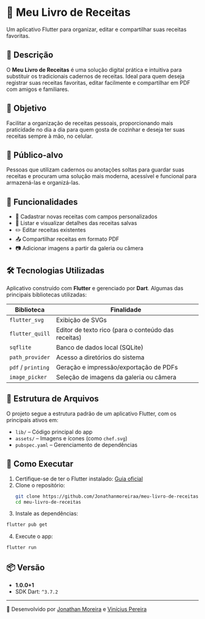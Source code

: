 # 📖 Meu Livro de Receitas
Um aplicativo Flutter para organizar, editar e compartilhar suas receitas favoritas.

## 📱 Descrição

O **Meu Livro de Receitas** é uma solução digital prática e intuitiva para substituir os tradicionais cadernos de receitas. Ideal para quem deseja registrar suas receitas favoritas, editar facilmente e compartilhar em PDF com amigos e familiares.


## 🎯 Objetivo

Facilitar a organização de receitas pessoais, proporcionando mais praticidade no dia a dia para quem gosta de cozinhar e deseja ter suas receitas sempre à mão, no celular.

## 👤 Público-alvo

Pessoas que utilizam cadernos ou anotações soltas para guardar suas receitas e procuram uma solução mais moderna, acessível e funcional para armazená-las e organizá-las.

## 🧩 Funcionalidades

- 📝 Cadastrar novas receitas com campos personalizados  
- 📄 Listar e visualizar detalhes das receitas salvas  
- ✏️ Editar receitas existentes  
- 📤 Compartilhar receitas em formato PDF  
- 📷 Adicionar imagens a partir da galeria ou câmera  

## 🛠️ Tecnologias Utilizadas

Aplicativo construído com **Flutter** e gerenciado por **Dart**. Algumas das principais bibliotecas utilizadas:

| Biblioteca             | Finalidade                                      |
|------------------------|-------------------------------------------------|
| `flutter_svg`          | Exibição de SVGs                               |
| `flutter_quill`        | Editor de texto rico (para o conteúdo das receitas) |
| `sqflite`              | Banco de dados local (SQLite)                  |
| `path_provider`        | Acesso a diretórios do sistema                  |
| `pdf` / `printing`     | Geração e impressão/exportação de PDFs          |
| `image_picker`         | Seleção de imagens da galeria ou câmera        |

## 📂 Estrutura de Arquivos

O projeto segue a estrutura padrão de um aplicativo Flutter, com os principais ativos em:

- `lib/` – Código principal do app
- `assets/` – Imagens e ícones (como `chef.svg`)
- `pubspec.yaml` – Gerenciamento de dependências

## 🚀 Como Executar

1. Certifique-se de ter o Flutter instalado: [Guia oficial](https://docs.flutter.dev/get-started/install)
2. Clone o repositório:
   ```bash
   git clone https://github.com/Jonathanmoreiraa/meu-livro-de-receitas.git
   cd meu-livro-de-receitas
   ```
3. Instale as dependências:
```bash
flutter pub get
```

4. Execute o app:
```bash
flutter run
```

## 📦 Versão

- **1.0.0+1**
- SDK Dart: `^3.7.2`

---

🧁 Desenvolvido por [Jonathan Moreira](https://github.com/Jonathanmoreiraa) e [Vinícius Pereira](https://github.com/ViniciusPereira03)
